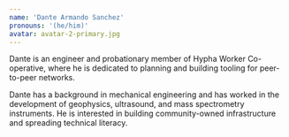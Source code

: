 ```yaml
---
name: 'Dante Armando Sanchez'
pronouns: '(he/him)'
avatar: avatar-2-primary.jpg
---
```

Dante is an engineer and probationary member of Hypha Worker Co-operative, where he is dedicated to planning and building tooling for peer-to-peer networks.

Dante has a background in mechanical engineering and has worked in the development of geophysics, ultrasound, and mass spectrometry instruments. He is interested in building community-owned infrastructure and spreading technical literacy.
      